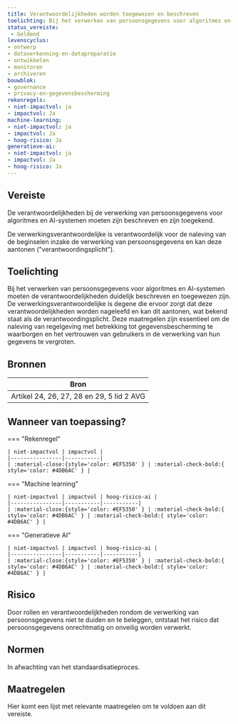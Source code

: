 ```yaml
---
title: Verantwoordelijkheden worden toegewezen en beschreven
toelichting: Bij het verwerken van persoonsgegevens voor algoritmes en AI-systemen moeten de verantwoordelijkheden duidelijk beschreven en toegewezen zijn. De verwerkingsverantwoordelijke is degene die ervoor zorgt dat deze verantwoordelijkheden worden nageleefd en kan dit aantonen, wat bekend staat als de verantwoordingsplicht. Deze maatregelen zijn essentieel om de naleving van regelgeving met betrekking tot gegevensbescherming te waarborgen en het vertrouwen van gebruikers in de verwerking van hun gegevens te vergroten.
status_vereiste: 
 - Geldend
levenscyclus: 
- ontwerp
- dataverkenning-en-datapreparatie
- ontwikkelen
- monitoren
- archiveren
bouwblok: 
- governance
- privacy-en-gegevensbescherming
rekenregels: 
- niet-impactvol: ja
- impactvol: Ja
machine-learning: 
- niet-impactvol: ja
- impactvol: Ja
- hoog-risico: Ja
generatieve-ai: 
- niet-impactvol: ja
- impactvol: Ja
- hoog-risico: Ja
---
```


<!-- tags -->
## Vereiste

De verantwoordelijkheden bij de verwerking van persoonsgegevens voor algoritmes en AI-systemen moeten zijn beschreven en zijn toegekend.

De verwerkingsverantwoordelijke is verantwoordelijk voor de naleving van de beginselen inzake de verwerking van persoonsgegevens en kan deze aantonen ("verantwoordingsplicht").

## Toelichting 

Bij het verwerken van persoonsgegevens voor algoritmes en AI-systemen moeten de verantwoordelijkheden duidelijk beschreven en toegewezen zijn.
De verwerkingsverantwoordelijke is degene die ervoor zorgt dat deze verantwoordelijkheden worden nageleefd en kan dit aantonen, wat bekend staat als de verantwoordingsplicht.
Deze maatregelen zijn essentieel om de naleving van regelgeving met betrekking tot gegevensbescherming te waarborgen en het vertrouwen van gebruikers in de verwerking van hun gegevens te vergroten.

## Bronnen 

| Bron                        |
|-----------------------------|
|Artikel 24, 26, 27, 28 en 29, 5 lid 2 AVG|

## Wanneer van toepassing? 

=== "Rekenregel"

	| niet-impactvol | impactvol | 
	|----------------|-----------| 
	| :material-close:{style='color: #EF5350' } | :material-check-bold:{ style='color: #4DB6AC' } |

=== "Machine learning"

	| niet-impactvol | impactvol | hoog-risico-ai | 
	|----------------|-----------|-----------| 
	| :material-close:{style='color: #EF5350' } | :material-check-bold:{ style='color: #4DB6AC' } | :material-check-bold:{ style='color: #4DB6AC' } |

=== "Generatieve AI"

	| niet-impactvol | impactvol | hoog-risico-ai | 
	|----------------|-----------|-----------| 
	| :material-close:{style='color: #EF5350' } | :material-check-bold:{ style='color: #4DB6AC' } | :material-check-bold:{ style='color: #4DB6AC' } |

## Risico 

Door rollen en verantwoordelijkheden rondom de verwerking van persoonsgegevens niet te duiden en te beleggen, ontstaat het risico dat persoonsgegevens onrechtmatig on onveilig worden verwerkt.


## Normen 

In afwachting van het standaardisatieproces. 

## Maatregelen 

Hier komt een lijst met relevante maatregelen om te voldoen aan dit vereiste. 
